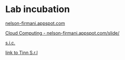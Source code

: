 # Lab incubation

[nelson-firmani.appspot.com](http://nelson-firmani.appspot.com/)

[Cloud Computing - nelson-firmani.appspot.com/slide/](http://nelson-firmani.appspot.com/slide/index.html#/bored)

[s.i.c.](http://sic-goal.appspot.com/)

[link to Tinn S.r.l](https://www.tinn.it/)

